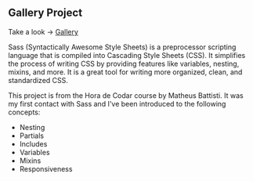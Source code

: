 ## Gallery Project

Take a look -> <a href="https://gbcayres.github.io/sass-gallery-project/">Gallery</a>

Sass (Syntactically Awesome Style Sheets) is a preprocessor scripting language that is compiled into Cascading Style Sheets (CSS). It simplifies the process of writing CSS by providing features like variables, nesting, mixins, and more. It is a great tool for writing more organized, clean, and standardized CSS.

This project is from the Hora de Codar course by Matheus Battisti. It was my first contact with Sass and I've been introduced to the following concepts:

* Nesting
* Partials
* Includes
* Variables
* Mixins
* Responsiveness
